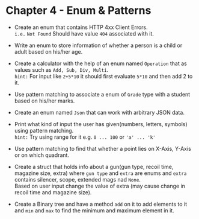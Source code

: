 # Chapter 4 - Enum & Patterns

* Create an enum that contains HTTP 4xx Client Errors.\
`i.e.` `Not Found` Should have value `404` associated with it.

* Write an enum to store information of whether a person is a child or adult based on his/her age.

* Create a calculator with the help of an enum named `Operation` that as values such as `Add, Sub, Div, Multi`.\
`hint:` For input like `2+5*10` it should first evaluate `5*10` and then add 2 to it.

* Use pattern matching to associate a enum of `Grade` type with a student based on his/her marks.

* Create an enum named `Json` that can work with arbitrary JSON data.

* Print what kind of input the user has given(numbers, letters, symbols) using pattern matching.\
`hint:` Try using range for it e.g. `0 ... 100` or `'a' ... 'k'`

* Use pattern matching to find that whether a point lies on X-Axis, Y-Axis or on which quadrant.

* Create a struct that holds info about a gun(gun type, recoil time, magazine size, extra) where `gun type` and `extra` are enums and `extra` contains silencer, scope, extended mags nad `None`.\
Based on user input change the value of extra (may cause change in recoil time and magazine size).

* Create a Binary tree and have a method `add` on it to add elements to it and `min` and `max` to find the minimum and maximum element in it.